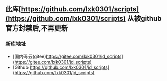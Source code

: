 ## 此库[https://github.com/lxk0301/scripts](https://github.com/lxk0301/scripts) 从被github官方封禁后,不再更新

### 新库地址 
- [国内码云(gitee)https://gitee.com/lxk0301/jd_scripts](https://gitee.com/lxk0301/jd_scripts)
- [Github https://github.com/lxk0301/jd_scripts](https://github.com/lxk0301/jd_scripts)